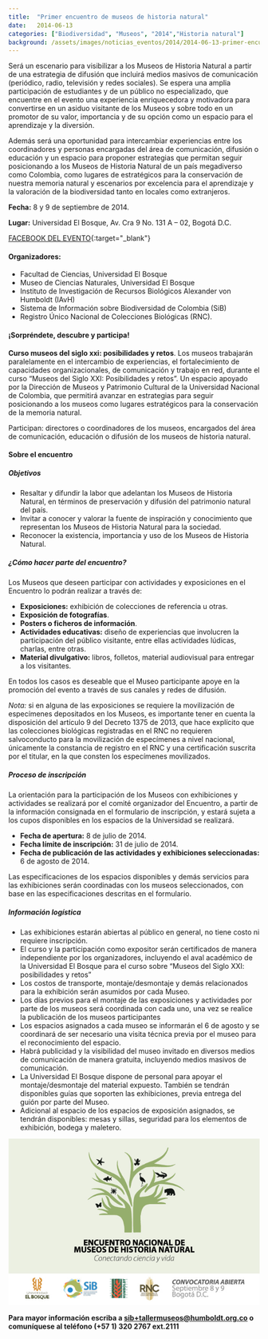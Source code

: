 ```yaml
---
title:  "Primer encuentro de museos de historia natural"
date:   2014-06-13
categories: ["Biodiversidad", "Museos", "2014","Historia natural"]
background: /assets/images/noticias_eventos/2014/2014-06-13-primer-encuentro-museos-fondo.jpg
---
```


Será un escenario para visibilizar a los Museos de Historia Natural a partir de una estrategia de difusión que incluirá medios masivos de comunicación (periódico, radio, televisión y redes sociales). Se espera una amplia participación de estudiantes y de un público no especializado, que encuentre en el evento una experiencia enriquecedora y motivadora para convertirse en un asiduo visitante de los Museos y sobre todo en un promotor de su valor, importancia y de su opción como un espacio para el aprendizaje y la diversión.  

Además será una oportunidad para intercambiar experiencias entre los coordinadores y personas encargadas del área de comunicación, difusión o educación y un espacio para proponer estrategias que permitan seguir posicionando a los Museos de Historia Natural de un país megadiverso como Colombia, como lugares de estratégicos para la conservación de nuestra memoria natural y escenarios por excelencia para el aprendizaje y la valoración de la biodiversidad tanto en locales como extranjeros.
 

**Fecha:** 8 y 9 de septiembre de 2014.

**Lugar:** Universidad El Bosque, Av. Cra 9 No. 131 A – 02, Bogotá D.C.  

[FACEBOOK DEL EVENTO](https://www.facebook.com/Encuentro-Nacional-de-Museos-de-Historia-Natural-321047991405228/){:target="_blank"}  
 

#### Organizadores:

- Facultad de Ciencias, Universidad El Bosque  
- Museo de Ciencias Naturales, Universidad El Bosque  
- Instituto de Investigación de Recursos Biológicos Alexander von Humboldt (IAvH)  
- Sistema de Información sobre Biodiversidad de Colombia (SiB)  
- Registro Único Nacional de Colecciones Biológicas (RNC).

 
#### ¡Sorpréndete, descubre y participa!


**Curso museos del siglo xxi: posibilidades y retos**. Los museos trabajarán paralelamente en el intercambio de experiencias, el fortalecimiento de capacidades organizacionales, de comunicación y trabajo en red, durante el curso “Museos del Siglo XXI: Posibilidades y retos”. Un espacio apoyado por la Dirección de Museos y Patrimonio Cultural de la Universidad Nacional de Colombia, que permitirá avanzar en estrategias para seguir posicionando a los museos como lugares estratégicos para la conservación de la memoria natural.  

Participan: directores o coordinadores de los museos, encargados del área de comunicación, educación o difusión de los museos de historia natural.

#### Sobre el encuentro

##### Objetivos

- Resaltar y difundir la labor que adelantan los Museos de Historia Natural, en términos de preservación y difusión del patrimonio natural del país.
- Invitar a conocer y valorar la fuente de inspiración y conocimiento que representan los Museos de Historia Natural para la sociedad.
- Reconocer la existencia, importancia y uso de los Museos de Historia Natural.


##### ¿Cómo hacer parte del encuentro?

Los Museos que deseen participar con actividades y exposiciones en el Encuentro lo podrán realizar a través de:

- **Exposiciones:** exhibición de colecciones de referencia u otras.
- **Exposición de fotografías**.
- **Posters o ficheros de información**.
- **Actividades educativas:** diseño de experiencias que involucren la participación del público visitante, entre ellas actividades lúdicas, charlas, entre otras.
- **Material divulgativo:** libros, folletos, material audiovisual para entregar a los visitantes.


En todos los casos es deseable que el Museo participante apoye en la promoción del evento a través de sus canales y redes de difusión.  

*Nota:* si en alguna de las exposiciones se requiere la movilización de especímenes depositados en los Museos, es importante tener en cuenta la disposición del artículo 9 del Decreto 1375 de 2013, que hace explícito que las colecciones biológicas registradas en el RNC no requieren salvoconducto para la movilización de especímenes a nivel nacional, únicamente la constancia de registro en el RNC y una certificación suscrita por el titular, en la que consten los especímenes movilizados.

##### Proceso de inscripción

La orientación para la participación de los Museos con exhibiciones y actividades se realizará por el comité organizador del Encuentro, a partir de la información consignada en el formulario de inscripción, y estará sujeta a los cupos disponibles en los espacios de la Universidad se realizará.

- **Fecha de apertura:** 8 de julio de 2014.  
- **Fecha límite de inscripción:** 31 de julio de 2014.  
- **Fecha de publicación de las actividades y exhibiciones seleccionadas:** 6 de agosto de 2014.  


Las especificaciones de los espacios disponibles y demás servicios para las exhibiciones serán coordinadas con los museos seleccionados, con base en las especificaciones descritas en el formulario.

##### Información logística

- Las exhibiciones estarán abiertas al público en general, no tiene costo ni requiere inscripción.
- El curso y la participación como expositor serán certificados de manera independiente por los organizadores, incluyendo el aval académico de la Universidad El Bosque para el curso sobre “Museos del Siglo XXI: posibilidades y retos”
- Los costos de transporte, montaje/desmontaje y demás relacionados para la exhibición serán asumidos por cada Museo.
- Los días previos para el montaje de las exposiciones y actividades por parte de los museos será coordinada con cada uno, una vez se realice la publicación de los museos participantes
- Los espacios asignados a cada museo se informarán el 6 de agosto y se coordinará de ser necesario una visita técnica previa por el museo para el reconocimiento del espacio.
- Habrá publicidad y la visibilidad del museo invitado en diversos medios de comunicación de manera gratuita, incluyendo medios masivos de comunicación.
- La Universidad El Bosque dispone de personal para apoyar el montaje/desmontaje del material expuesto. También se tendrán disponibles guías que soporten las exhibiciones, previa entrega del guión por parte del Museo.
- Adicional al espacio de los espacios de exposición asignados, se tendrán disponibles: mesas y sillas, seguridad para los elementos de exhibición, bodega y maletero.
 

 <img src="/assets/images/noticias_eventos/2014/2014-06-13-primer-encuentro-museos.jpg" width=770>

**Para mayor información escriba a sib+tallermuseos@humboldt.org.co o comuníquese al teléfono (+57 1) 320 2767 ext.2111**

 

 
